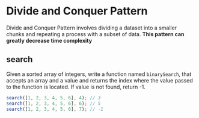 # Divide and Conquer Pattern

Divide and Conquer Pattern involves dividing a dataset into a smaller chunks and repeating a process with a subset of data.
**This pattern can greatly decrease time complexity**

## search

Given a sorted array of integers, write a function named `binarySearch`, that accepts an array and a value and returns the index where the value passed to the function is located. If value is not found, return -1.

```js
search([1, 2, 3, 4, 5, 6], 4); // 3
search([1, 2, 3, 4, 5, 6], 6); // 5
search([1, 2, 3, 4, 5, 6], 7); // -1
```
